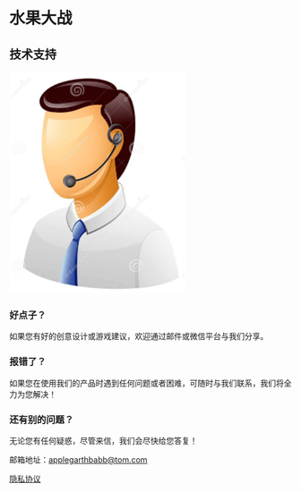 # 水果大战

## 技术支持

 ![image](https://github.com/applegarthbabb/shuiguodazhan/raw/master/call_man.png)

### 好点子？

如果您有好的创意设计或游戏建议，欢迎通过邮件或微信平台与我们分享。

### 报错了？

如果您在使用我们的产品时遇到任何问题或者困难，可随时与我们联系，我们将全力为您解决！

### 还有别的问题？

无论您有任何疑惑，尽管来信，我们会尽快给您答复！

邮箱地址：applegarthbabb@tom.com

[隐私协议](https://raw.githubusercontent.com/applegarthbabb/shuiguodazhan/master/privacy.cmd)
